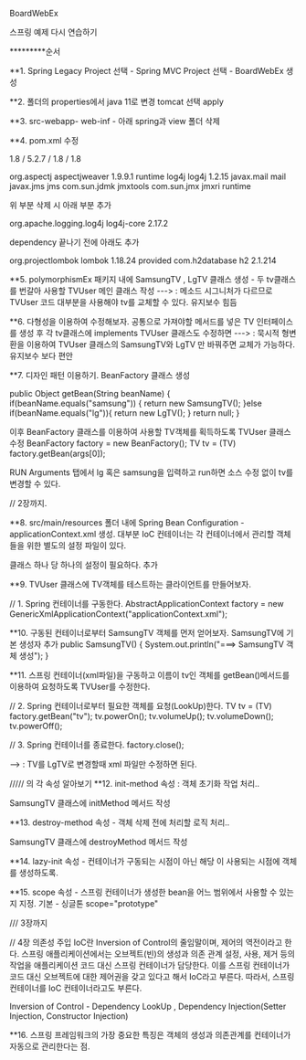 BoardWebEx

스프링 예제 다시 연습하기

*********순서

**1. Spring Legacy Project 선택 - Spring MVC Project 선택 - BoardWebEx 생성

**2. 폴더의 properties에서 java 11로 변경 tomcat 선택 apply

**3. src-webapp- web-inf - 아래 spring과 view 폴더 삭제

**4. pom.xml 수정

1.8 / 5.2.7 / 1.8 / 1.8

<!-- AspectJ -->
<dependency>
    <groupId>org.aspectj</groupId>
    <artifactId>aspectjweaver</artifactId>
    <version>1.9.9.1</version>
    <scope>runtime</scope>
</dependency>

<!-- Logging -->
<dependency>
	<groupId>log4j</groupId>
	<artifactId>log4j</artifactId>
	<version>1.2.15</version>
	<exclusions>
		<exclusion>
			<groupId>javax.mail</groupId>
			<artifactId>mail</artifactId>
		</exclusion>
		<exclusion>
			<groupId>javax.jms</groupId>
			<artifactId>jms</artifactId>
		</exclusion>
		<exclusion>
			<groupId>com.sun.jdmk</groupId>
			<artifactId>jmxtools</artifactId>
		</exclusion>
		<exclusion>
			<groupId>com.sun.jmx</groupId>
			<artifactId>jmxri</artifactId>
		</exclusion>
	</exclusions>
	<scope>runtime</scope>
</dependency>

위 부분 삭제 시 아래 부분 추가

<!-- https://mvnrepository.com/artifact/org.apache.logging.log4j/log4j-core -->
<dependency>
	<groupId>org.apache.logging.log4j</groupId>
	<artifactId>log4j-core</artifactId>
	<version>2.17.2</version>
</dependency>

dependency 끝나기 전에 아래도 추가

<!-- https://mvnrepository.com/artifact/org.projectlombok/lombok -->
<dependency>
    <groupId>org.projectlombok</groupId>
    <artifactId>lombok</artifactId>
    <version>1.18.24</version>
    <scope>provided</scope>
</dependency>

<!-- https://mvnrepository.com/artifact/com.h2database/h2 -->
<dependency>
    <groupId>com.h2database</groupId>
    <artifactId>h2</artifactId>
    <version>2.1.214</version>
</dependency>

**5. polymorphismEx 패키지 내에 SamsungTV , LgTV 클래스 생성 - 두 tv클래스를 번갈아 사용할 TVUser 메인 클래스 작성
---> : 메소드 시그니처가 다르므로 TVUser 코드 대부분을 사용해야 tv를 교체할 수 있다. 유지보수 힘듬

**6. 다형성을 이용하여 수정해보자. 공통으로 가져야할 메서드를 넣은 TV 인터페이스를 생성 후 각 tv클래스에 implements TVUser 클래스도 수정하면
---> : 묵시적 형변환을 이용하여 TVUser 클래스의 SamsungTV와 LgTV 만 바꿔주면 교체가 가능하다. 유지보수 보다 편안

**7. 디자인 패턴 이용하기. BeanFactory 클래스 생성

public Object getBean(String beanName) {
	if(beanName.equals("samsung")) {
		return new SamsungTV();
	}else if(beanName.equals("lg")){
		return new LgTV();
	}
	return null;
}
 
이후 BeanFactory 클래스를 이용하여 사용할 TV객체를 획득하도록 TVUser 클래스 수정
BeanFactory factory = new BeanFactory();
TV tv = (TV) factory.getBean(args[0]);

RUN Arguments 탭에서 lg 혹은 samsung을 입력하고 run하면 소스 수정 없이 tv를 변경할 수 있다.

// 2장까지.

**8. src/main/resources 폴더 내에 Spring Bean Configuration - applicationContext.xml 생성. 
대부분 IoC 컨테이너는 각 컨테이너에서 관리할 객체들을 위한 별도의 설정 파일이 있다.

클래스 하나 당 하나의 <bean> 설정이 필요하다. <bean id="tv" class="polymorphismEx.SamsungTV"/> 추가

**9. TVUser 클래스에 TV객체를 테스트하는 클라이언트를 만들어보자.

// 1. Spring 컨테이너를 구동한다. 
AbstractApplicationContext factory = new GenericXmlApplicationContext("applicationContext.xml");

**10. 구동된 컨테이너로부터 SamsungTV 객체를 먼저 얻어보자. SamsungTV에 기본 생성자 추가
public SamsungTV() {
	System.out.println("===> SamsungTV 객체 생성");
}

**11. 스프링 컨테이너(xml파일)을 구동하고 이름이 tv인 객체를 getBean()메서드를 이용하여 요청하도록 TVUser를 수정한다.

// 2. Spring 컨테이너로부터 필요한 객체를 요청(LookUp)한다.
TV tv = (TV) factory.getBean("tv");
tv.powerOn();
tv.volumeUp();
tv.volumeDown();
tv.powerOff();

// 3. Spring 컨테이너를 종료한다.
factory.close();

--> : TV를 LgTV로 변경할때 xml 파일만 수정하면 된다.

///// <bean>의 각 속성 알아보기
**12. init-method 속성 : 객체 초기화 작업 처리..

 SamsungTV 클래스에 initMethod 메서드 작성
<bean id="tv" class="polymorphismEx.SamsungTV" init-method="initMethod"/>

**13. destroy-method 속성 - 객체 삭제 전에 처리할 로직 처리..

<bean id="tv" class="polymorphismEx.SamsungTV" init-method="initMethod" destroy-method="destroyMethod"/>
SamsungTV 클래스에 destroyMethod 메서드 작성 

**14. lazy-init 속성 - 컨테이너가 구동되는 시점이 아닌 해당 <bean>이 사용되는 시점에 객체를 생성하도록.

<bean id="tv" class="polymorphismEx.SamsungTV" init-method="initMethod" destroy-method="destroyMethod" lazy-init="true"/>

**15. scope 속성 - 스프링 컨테이너가 생성한 bean을 어느 범위에서 사용할 수 있는 지 지정. 기본 - 싱글톤
scope="prototype"

/// 3장까지

// 4장 의존성 주입
IoC란 Inversion of Control의 줄임말이며, 제어의 역전이라고 한다.
스프링 애플리케이션에서는 오브젝트(빈)의 생성과 의존 관계 설정, 사용, 제거 등의 작업을 애플리케이션 코드 대신 스프링 컨테이너가 담당한다.
이를 스프링 컨테이너가 코드 대신 오브젝트에 대한 제어권을 갖고 있다고 해서 IoC라고 부른다.
따라서, 스프링 컨테이너를 IoC 컨테이너라고도 부른다.

Inversion of Control - Dependency LookUp , Dependency Injection(Setter Injection, Constructor Injection)

**16. 스프링 프레임워크의 가장 중요한 특징은 객체의 생성과 의존관계를 컨테이너가 자동으로 관리한다는 점.


































